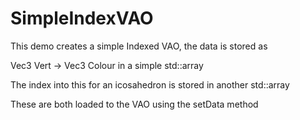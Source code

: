 # SimpleIndexVAO
This demo creates a simple Indexed VAO, the data is stored as

Vec3 Vert -> Vec3 Colour in a simple std::array

The index into this for an icosahedron is stored in another  std::array

These are both loaded to the VAO using the setData method
